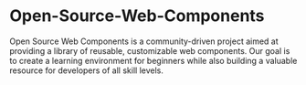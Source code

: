 # Open-Source-Web-Components
Open Source Web Components is a community-driven project aimed at providing a library of reusable, customizable web components. Our goal is to create a learning environment for beginners while also building a valuable resource for developers of all skill levels.

